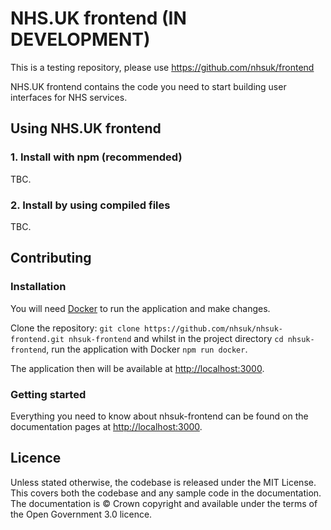 # NHS.UK frontend (IN DEVELOPMENT)

This is a testing repository, please use https://github.com/nhsuk/frontend

NHS.UK frontend contains the code you need to start building user interfaces for NHS services.

## Using NHS.UK frontend

### 1. Install with npm (recommended)

TBC.

### 2. Install by using compiled files

TBC.

## Contributing

### Installation

You will need <a href="https://store.docker.com/search?type=edition&offering=community">Docker</a> to run the application and make changes.

Clone the repository: `git clone https://github.com/nhsuk/nhsuk-frontend.git nhsuk-frontend` and whilst in the project directory `cd nhsuk-frontend`, run the application with Docker `npm run docker`. 

The application then will be available at <a href="http://localhost:3000">http://localhost:3000</a>.

### Getting started

Everything you need to know about nhsuk-frontend can be found on the documentation pages at <a href="http://localhost:3000">http://localhost:3000</a>.

## Licence

Unless stated otherwise, the codebase is released under the MIT License. This covers both the codebase and any sample code in the documentation. The documentation is © Crown copyright and available under the terms of the Open Government 3.0 licence.
